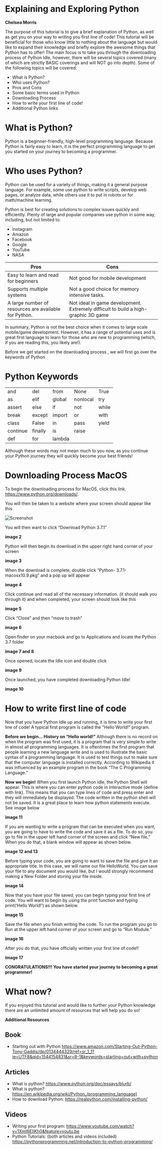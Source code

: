 # Explaining and Exploring Python
**Chelsea Morris**


The purpose of this tutorial is to give a brief explanation of Python, as well as get you on your way to writing you first line of code! This tutorial will be beneficial for those who know little to nothing about the language but would like to expand their knowledge and briefly explore the awesome things that Python has to offer! The main focus is to take you through the downloading process of Python Idle, however, there will be several topics covered (many of which are strictly BASIC coverings and will NOT go into depth). Some of the following topics will be covered:

* What is Python?
* Who uses Python? 
* Pros and Cons
* Some basic terms used in Python
* Downloading Process
* How to write your first line of code! 
* Additional Python links


# What is Python?

Python is a beginner-friendly, high-level programming language. Because Python is fairly easy to learn, it is the perfect programming language to get you started on your journey to becoming a programmer.  

# Who uses Python?

Python can be used for a variety of things, making it a general purpose language. For example, some use python to write scripts, develop web pages, or analyze data, while others use it to put in robots or for math/machine learning. 

Python is best for creating solutions to complex issues quickly and efficiently. Plenty of large and popular companies use python in some way, including, but not limited to: 

* Instagram
* Amazon
* Facebook
* Google
* YouTube
* NASA



| Pros                                                  | Cons                                                                               |
|-------------------------------------------------------|------------------------------------------------------------------------------------|
| Easy to learn and read for beginners                  | Not good for mobile development                                                    |
| Supports multiple systems                             | Not a good choice for memory intensive tasks.                                      |
| A large number of resources are available for Python. | Not ideal in game development. Extremely difficult to build a high-graphic 3D game |



In summary, Python is not the best choice when it comes to large scale mobile/game development. However, it has a range of potential uses and is great first language to learn for those who are new to programming (which, if you are reading this, you likely are!).


Before we get started on the downloading process , we will first go over the keywords of Python

# Python Keywords

|          |         |        |          |       |
|----------|---------|--------|----------|-------|
| and      | del     | from   | None     | True  |
| as       | elif    | global | nonlocal | try   |
| assert   | else    | if     | not      | while |
| break    | except  | import | or       | with  |
| class    | False   | in     | pass     | yield |
| continue | finally | is     | raise    |       |
| def      | for     | lambda |          |       |

Although these words may not mean much to you now, as you continue your Python journey they will quickly become your best friends! 


# Downloading Process MacOS

To begin the downloading process for MacOS, click this link.  https://www.python.org/downloads/. 

You will then be taken to a website where your screen should appear like this

![Screenshot](image1.png)

You will then want to click “Download Python 3.7.1” 

**image 2**

Python will then begin its download in the upper right hand corner of your screen 

**image 3**

When the download is complete, double click “Python- 3.7.1-macosx10.9.pkg” and a pop up will appear 

**image 4**

Click continue and read all of the necessary information. (it should walk you through it) and when completed, your screen should look like this 

**image 5**

Click “Close” and then “move to trash”

**image 6**

Open finder on your macbook and go to Applications and locate the Python 3.7 folder

**image 7 and 8**

Once opened, locate the Idle icon and double click

**image 9**

Once launched, you have completed downloading Python Idle! 

**image 10**



# How to write first line of code

Now that you have Python Idle up and running, it is time to write your first line of code! A typical first program is called the “Hello World!” program. 

**Before we begin… History on “Hello world!”**
Although there is no record on when the program was first used, it is a program that is very simple to write in almost all programming languages.  It is oftentimes the first program that people learning a new language write and is used to illustrate the basic syntax of a programming language. It is used to test things out to make sure that the computer language is installed correctly. According to Wikipedia it was influenced by an example program in the book “The C Programming Language.” 

**Now we begin!**
When you first launch Python idle, the Python Shell will appear. This is where you can enter python code in interactive mode (define with link).  This means that you can type lines of code and press enter and they will immediately be displayed. The code written in the python shell will not be saved. It is a great place to learn how python statements execute. See image below 

**image 11**

If you are wanting to write a program that can be executed when you want, you are going to have to write the code and save it as a file. To do so, you go to file in the upper left hand corner of the screen and click “New file.” When you do that, a blank window will appear as shown below. 

**image 12 and 13**

Before typing your code, you are going to want to save the file and give it an appropriate title. In this case, we will name our file HelloWorld. You can save your file to any document you would like, but I would strongly recommend making a New Folder and storing your file inside. 

**image 14**

Now that you have your file saved, you can begin typing your first line of code. You will want to begin by using the print function and typing print(‘Hello World!’) as shown below. 

**image 15**

Save the file when you finish writing the code.  To run the program you go to Run at the upper left hand corner of your screen and go to “Run Module.”

**image 16**

After you do that, you have officially written your first line of code!!

**image 17**

**CONGRATULATIONS!!!  You have started your journey to becoming a great programmer!**



# What now?
If you enjoyed this tutorial and would like to further your Python knowledge there are an unlimited amount of resources that will help you do so! 

**Additional Resources**

Book
-----
* Starting out with Python https://www.amazon.com/Starting-Out-Python-Tony-Gaddis/dp/0134444329/ref=sr_1_1?ie=UTF8&qid=1544154831&sr=8-1&keywords=starting+out+with+python 

Articles
-------
* What is python? https://www.python.org/doc/essays/blurb/ 
* What is python? https://en.wikipedia.org/wiki/Python_(programming_language) 
* How to download Python: https://realpython.com/installing-python/ 


Videos
-------
* Writing your first program: https://www.youtube.com/watch?v=1Xml6EIIKh0&feature=youtu.be 
* Python Tutorials: (both articles and videos included) https://pythonprogramming.net/introduction-to-python-programming/ 

